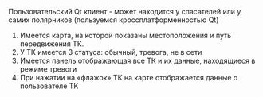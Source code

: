Пользовательский Qt клиент - может находится у спасателей или у самих полярников (пользуемся кроссплатформенностью Qt) 
1) Имеется карта, на которой показаны местоположения и путь передвижения ТК. 
2) У ТК имеется 3 статуса: обычный, тревога, не в сети 
3) Имеется панель отображающая все ТК и их данные, находящиеся в режиме тревоги 
4) При нажатии на «флажок» ТК на карте отображается данные о пользователе ТК 
